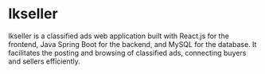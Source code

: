 # lkseller
lkseller is a classified ads web application built with React.js for the frontend, Java Spring Boot for the backend, and MySQL for the database. It facilitates the posting and browsing of classified ads, connecting buyers and sellers efficiently.
